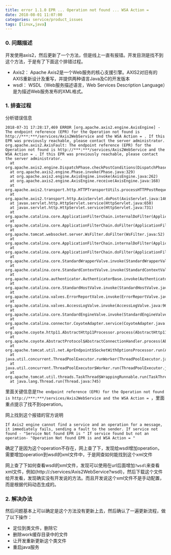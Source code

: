 ```yaml
---
title: error 1.1.0 EPR ... Operation not found ... WSA Action =
date: 2018-08-01 11:07:00
categories: service/product_issues
tags: [linux,java]
---
```


### 0. 问题描述
开发使用axis2，然后更新了一个方法，但是线上一直有报错。开发目测是找不到这个方法，于是有了下面这个排错过程。
- Axis2： Apache Axis2是一个Web服务的核心支援引擎。AXIS2对旧有的AXIS重新设计及重写，并提供两种语言Java及C的开发版本
- wsdl： WSDL（Web服务描述语言，Web Services Description Language）是为描述Web服务发布的XML格式。

### 1. 排查过程
分析错误信息
```
2018-07-31 17:28:17,469 ERROR [org.apache.axis2.engine.AxisEngine] - The endpoint reference (EPR) for the Operation not found is http://***:***/services/Axis2WebService and the WSA Action = . If this EPR was previously reachable, please contact the server administrator.
org.apache.axis2.AxisFault: The endpoint reference (EPR) for the Operation not found is http://***:***/services/Axis2WebService and the WSA Action = . If this EPR was previously reachable, please contact the server administrator.
  at org.apache.axis2.engine.DispatchPhase.checkPostConditions(DispatchPhase.java:102)
  at org.apache.axis2.engine.Phase.invoke(Phase.java:329)
  at org.apache.axis2.engine.AxisEngine.invoke(AxisEngine.java:262)
  at org.apache.axis2.engine.AxisEngine.receive(AxisEngine.java:168)
  at org.apache.axis2.transport.http.HTTPTransportUtils.processHTTPPostRequest(HTTPTransportUtils.java:172)
  at org.apache.axis2.transport.http.AxisServlet.doPost(AxisServlet.java:146)
  at javax.servlet.http.HttpServlet.service(HttpServlet.java:650)
  at javax.servlet.http.HttpServlet.service(HttpServlet.java:731)
  at org.apache.catalina.core.ApplicationFilterChain.internalDoFilter(ApplicationFilterChain.java:303)
  at org.apache.catalina.core.ApplicationFilterChain.doFilter(ApplicationFilterChain.java:208)
  at org.apache.tomcat.websocket.server.WsFilter.doFilter(WsFilter.java:52)
  at org.apache.catalina.core.ApplicationFilterChain.internalDoFilter(ApplicationFilterChain.java:241)
  at org.apache.catalina.core.ApplicationFilterChain.doFilter(ApplicationFilterChain.java:208)
  at org.apache.catalina.core.StandardWrapperValve.invoke(StandardWrapperValve.java:218)
  at org.apache.catalina.core.StandardContextValve.invoke(StandardContextValve.java:110)
  at org.apache.catalina.authenticator.AuthenticatorBase.invoke(AuthenticatorBase.java:506)
  at org.apache.catalina.core.StandardHostValve.invoke(StandardHostValve.java:169)
  at org.apache.catalina.valves.ErrorReportValve.invoke(ErrorReportValve.java:103)
  at org.apache.catalina.valves.AccessLogValve.invoke(AccessLogValve.java:962)
  at org.apache.catalina.core.StandardEngineValve.invoke(StandardEngineValve.java:116)
  at org.apache.catalina.connector.CoyoteAdapter.service(CoyoteAdapter.java:452)
  at org.apache.coyote.http11.AbstractHttp11Processor.process(AbstractHttp11Processor.java:1087)
  at org.apache.coyote.AbstractProtocol$AbstractConnectionHandler.process(AbstractProtocol.java:637)
  at org.apache.tomcat.util.net.AprEndpoint$SocketWithOptionsProcessor.run(AprEndpoint.java:2473)
  at java.util.concurrent.ThreadPoolExecutor.runWorker(ThreadPoolExecutor.java:1145)
  at java.util.concurrent.ThreadPoolExecutor$Worker.run(ThreadPoolExecutor.java:615)
  at org.apache.tomcat.util.threads.TaskThread$WrappingRunnable.run(TaskThread.java:61)
  at java.lang.Thread.run(Thread.java:745)
```
里面关键信息是`The endpoint reference (EPR) for the Operation not found is http://***:***/services/Axis2WebService and the WSA Action = `，里面重点提示了找不到operation。

网上找到这个报错的官方说明
```
If Axis2 engine cannot find a service and an operation for a message, it immediately fails, sending a fault to the sender. If service not found - "Service Not found EPR is " If service found but not an operation- "Operation Not found EPR is and WSA Action = "
```
确定了是因为这个operation不存在，网上查了下，发现给wsdl增加operation，需要增加operation到wsdl的xml文件中，于是网查如何能找到这个xml文件

网上查了下如何查看wsdl的xml文件，发现可以使用在url后面增加`?wsdl`来查看xml文件，例如(http://***:***/services/Axis2WebService?wsdl)，然后下载这个文件给开发看，发现确实没有开发说的方法。而且开发说这个xml文件不是手动配置，而是根据代码动态生成的。


### 2. 解决办法
然后问题基本上可以确定是这个方法没有更新上去，然后确认了一遍更新流程，做了以下操作：
- 定位到类文件，删除它
- 删除work缓存目录中的文件
- 让开发重新更新这个类文件
- 重启java服务